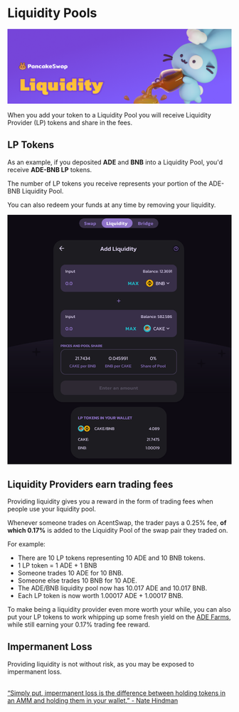 # Liquidity Pools

![](../../.gitbook/assets/liquidity-header.png)

When you add your token to a Liquidity Pool you will receive Liquidity Provider (LP) tokens and share in the fees.

## LP Tokens

As an example, if you deposited **ADE** and **BNB** into a Liquidity Pool, you'd receive **ADE-BNB LP** tokens.

The number of LP tokens you receive represents your portion of the ADE-BNB Liquidity Pool.&#x20;

You can also redeem your funds at any time by removing your liquidity.

![](../../.gitbook/assets/screenshot-2021-04-19-at-6.27.22-pm.png)

## Liquidity Providers earn trading fees

Providing liquidity gives you a reward in the form of trading fees when people use your liquidity pool.&#x20;

Whenever someone trades on AcentSwap, the trader pays a 0.25% fee, **of which 0.17%** is added to the Liquidity Pool of the swap pair they traded on.

For example:

* There are 10 LP tokens representing 10 ADE and 10 BNB tokens.
* 1 LP token = 1 ADE + 1 BNB
* Someone trades 10 ADE for 10 BNB.
* Someone else trades 10 BNB for 10 ADE.
* The ADE/BNB liquidity pool now has 10.017 ADE and 10.017 BNB.
* Each LP token is now worth 1.00017 ADE + 1.00017 BNB.

To make being a liquidity provider even more worth your while, you can also put your LP tokens to work whipping up some fresh yield on the [ADE Farms](https://pancakeswap.finance/farms), while still earning your 0.17% trading fee reward.

## Impermanent Loss

Providing liquidity is not without risk, as you may be exposed to impermanent loss.

\
[“Simply put, impermanent loss is the difference between holding tokens in an AMM and holding them in your wallet.” - Nate Hindman](https://blog.bancor.network/beginners-guide-to-getting-rekt-by-impermanent-loss-7c9510cb2f22)
